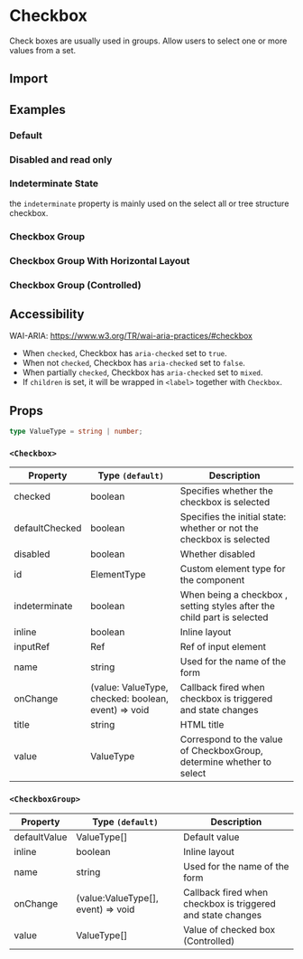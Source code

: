 # Checkbox

Check boxes are usually used in groups. Allow users to select one or more values ​​from a set.

## Import

<!--{include:(components/checkbox/fragments/import.md)}-->

## Examples

### Default

<!--{include:`basic.md`}-->

### Disabled and read only

<!--{include:`disabled.md`}-->

### Indeterminate State

the `indeterminate` property is mainly used on the select all or tree structure checkbox.

<!--{include:`indeterminate.md`}-->

### Checkbox Group

<!--{include:`checkbox-group.md`}-->

### Checkbox Group With Horizontal Layout

<!--{include:`checkbox-groupinline.md`}-->

### Checkbox Group (Controlled)

<!--{include:`checkbox-group-controller.md`}-->

## Accessibility

WAI-ARIA: https://www.w3.org/TR/wai-aria-practices/#checkbox

- When `checked`, Checkbox has `aria-checked` set to `true`.
- When not `checked`, Checkbox has `aria-checked` set to `false`.
- When partially `checked`, Checkbox has `aria-checked` set to `mixed`.
- If `children` is set, it will be wrapped in `<label>` together with `Checkbox`.

## Props

```ts
type ValueType = string | number;
```

### `<Checkbox>`

| Property       | Type `(default)`                                    | Description                                                             |
| -------------- | --------------------------------------------------- | ----------------------------------------------------------------------- |
| checked        | boolean                                             | Specifies whether the checkbox is selected                              |
| defaultChecked | boolean                                             | Specifies the initial state: whether or not the checkbox is selected    |
| disabled       | boolean                                             | Whether disabled                                                        |
| id             | ElementType                                         | Custom element type for the component                                   |
| indeterminate  | boolean                                             | When being a checkbox , setting styles after the child part is selected |
| inline         | boolean                                             | Inline layout                                                           |
| inputRef       | Ref                                                 | Ref of input element                                                    |
| name           | string                                              | Used for the name of the form                                           |
| onChange       | (value: ValueType, checked: boolean, event) => void | Callback fired when checkbox is triggered and state changes             |
| title          | string                                              | HTML title                                                              |
| value          | ValueType                                           | Correspond to the value of CheckboxGroup, determine whether to select   |

### `<CheckboxGroup>`

| Property     | Type `(default)`                   | Description                                                 |
| ------------ | ---------------------------------- | ----------------------------------------------------------- |
| defaultValue | ValueType[]                        | Default value                                               |
| inline       | boolean                            | Inline layout                                               |
| name         | string                             | Used for the name of the form                               |
| onChange     | (value:ValueType[], event) => void | Callback fired when checkbox is triggered and state changes |
| value        | ValueType[]                        | Value of checked box (Controlled)                           |
